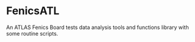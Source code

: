 # FenicsATL
An ATLAS Fenics Board tests data analysis tools and functions library with some routine scripts.
